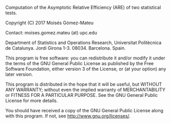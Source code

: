 

Computation of the Asymptotic Relative Efficiency (ARE) of two statistical tests.

Copyright (C) 2017 Moisés Gómez-Mateu 

Contact: moises.gomez.mateu (at) upc.edu 
 
Department of Statistics and Operations Research, Universitat Politècnica de Catalunya.
Jordi Girona 1-3. 08034. Barcelona. Spain.
  
This program is free software: you can redistribute it and/or modify
it under the terms of the GNU General Public License as published by
the Free Software Foundation, either version 3 of the License, or
(at your option) any later version.

This program is distributed in the hope that it will be useful,
but WITHOUT ANY WARRANTY; without even the implied warranty of
MERCHANTABILITY or FITNESS FOR A PARTICULAR PURPOSE.  See the
GNU General Public License for more details.

You should have received a copy of the GNU General Public License
along with this program. If not, see <http://www.gnu.org/licenses/>.
